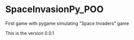 # SpaceInvasionPy_POO
First game with pygame simulating "Space Invaders" game

This is the version 0.0.1
